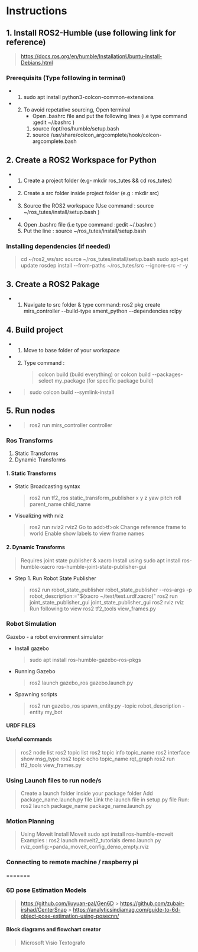 # Instructions

## 1. Install ROS2-Humble (use following link for reference)

> https://docs.ros.org/en/humble/InstallationUbuntu-Install-Debians.html

### Prerequisits (Type folllowing in terminal)

-   1. sudo apt install python3-colcon-common-extensions
-   2. To avoid repetative sourcing, Open terminal
        - Open .bashrc file and put the following lines (i.e type command :gedit ~/.bashrc )
        1. source /opt/ros/humble/setup.bash
        2. source /usr/share/colcon_argcomplete/hook/colcon-argcomplete.bash

## 2. Create a ROS2 Workspace for Python

-   1. Create a project folder (e.g- mkdir ros_tutes && cd ros_tutes)
-   2. Create a src folder inside project folder (e.g : mkdir src)
-   3. Source the ROS2 workspace (Use command : source ~/ros_tutes/install/setup.bash )
-   4. Open .bashrc file (i.e type command :gedit ~/.bashrc )
    5. Put the line : source ~/ros_tutes/install/setup.bash

### Installing dependencies (if needed)

> cd ~/ros2_ws/src
> source ~/ros_tutes/install/setup.bash
> sudo apt-get update
> rosdep install --from-paths ~/ros_tutes/src --ignore-src -r -y

## 3. Create a ROS2 Pakage

-   1. Navigate to src folder & type command: ros2 pkg create mirs_controller --build-type ament_python --dependencies rclpy

## 4. Build project

-   1. Move to base folder of your workspace
-   2. Type command :
        > colcon build (build everything) or colcon build --packages-select my_package (for specific package build)

-   > sudo colcon build --symlink-install

## 5. Run nodes

-   > ros2 run mirs_controller controller

### Ros Transforms

1. Static Transforms
2. Dynamic Transforms

#### 1. Static Transforms

-   Static Broadcasting syntax

    > ros2 run tf2_ros static_transform_publisher x y z yaw pitch roll parent_name child_name

-   Visualizing with rviz
    > ros2 run rviz2 rviz2
    > Go to add>tf>ok
    > Change reference frame to world
    > Enable show labels to view frame names

#### 2. Dynamic Transforms

> Requires joint state publisher & xacro
> Install using sudo apt install ros-humble-xacro ros-humble-joint-state-publisher-gui

-   Step 1. Run Robot State Publisher
    > ros2 run robot_state_publisher robot_state_publisher --ros-args -p robot_description:="$(xacro ~/test/test.urdf.xacro)"
    > ros2 run joint_state_publisher_gui joint_state_publisher_gui
    > ros2 rviz rviz
    > Run following to view
    > ros2 tf2_tools view_frames.py

### Robot Simulation

Gazebo - a robot environment simulator

-   Install gazebo

    > sudo apt install ros-humble-gazebo-ros-pkgs

-   Running Gazebo

    > ros2 launch gazebo_ros gazebo.launch.py

-   Spawning scripts
    > ros2 run gazebo_ros spawn_entity.py -topic robot_description -entity my_bot

#### URDF FILES

#### Useful commands

> ros2 node list
> ros2 topic list
> ros2 topic info topic_name
> ros2 interface show msg_type
> ros2 topic echo topic_name
> rqt_graph
> ros2 run tf2_tools view_frames.py

### Using Launch files to run node/s

> Create a launch folder inside your package folder
> Add package_name.launch.py file
> Link the launch file in setup.py file
> Run: ros2 launch package_name package_name.launch.py

### Motion Planning

> Using Moveit
> Install Moveit
> sudo apt install ros-humble-moveit
> Examples : ros2 launch moveit2_tutorials demo.launch.py rviz_config:=panda_moveit_config_demo_empty.rviz


### Connecting to remote machine / raspberry pi
=======
### 6D pose Estimation Models

> https://github.com/liuyuan-pal/Gen6D > https://github.com/zubair-irshad/CenterSnap > https://analyticsindiamag.com/guide-to-6d-object-pose-estimation-using-posecnn/

#### Block diagrams and flowchart creator

> Microsoft Visio
> Textografo
